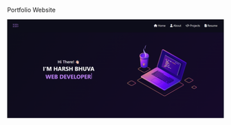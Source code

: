 Portfolio Website

![image alt](https://github.com/HarshBhuva319/Portfolio-Website/blob/fcda7f8ecba5fbe8acdbd537edd22c2a4080e1b9/src/images/portfolio.png)
